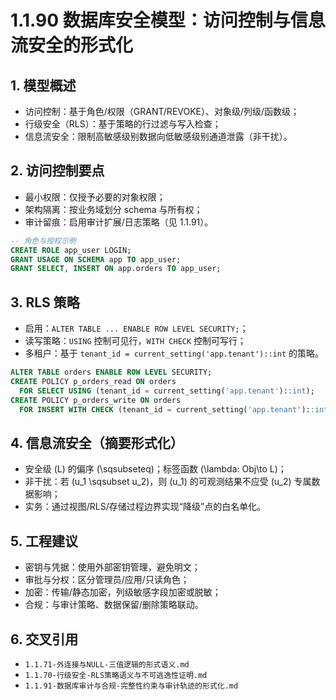﻿# 1.1.90 数据库安全模型：访问控制与信息流安全的形式化

## 1. 模型概述

- 访问控制：基于角色/权限（GRANT/REVOKE）、对象级/列级/函数级；
- 行级安全（RLS）：基于策略的行过滤与写入检查；
- 信息流安全：限制高敏感级别数据向低敏感级别通道泄露（非干扰）。

## 2. 访问控制要点

- 最小权限：仅授予必要的对象权限；
- 架构隔离：按业务域划分 schema 与所有权；
- 审计留痕：启用审计扩展/日志策略（见 1.1.91）。

```sql
-- 角色与授权示例
CREATE ROLE app_user LOGIN;
GRANT USAGE ON SCHEMA app TO app_user;
GRANT SELECT, INSERT ON app.orders TO app_user;
```

## 3. RLS 策略

- 启用：`ALTER TABLE ... ENABLE ROW LEVEL SECURITY;`；
- 读写策略：`USING` 控制可见行，`WITH CHECK` 控制可写行；
- 多租户：基于 `tenant_id = current_setting('app.tenant')::int` 的策略。

```sql
ALTER TABLE orders ENABLE ROW LEVEL SECURITY;
CREATE POLICY p_orders_read ON orders 
  FOR SELECT USING (tenant_id = current_setting('app.tenant')::int);
CREATE POLICY p_orders_write ON orders 
  FOR INSERT WITH CHECK (tenant_id = current_setting('app.tenant')::int);
```

## 4. 信息流安全（摘要形式化）

- 安全级 \(L\) 的偏序 \(\sqsubseteq\)；标签函数 \(\lambda: Obj\to L\)；
- 非干扰：若 \(u_1 \sqsubset u_2\)，则 \(u_1\) 的可观测结果不应受 \(u_2\) 专属数据影响；
- 实务：通过视图/RLS/存储过程边界实现“降级”点的白名单化。

## 5. 工程建议

- 密钥与凭据：使用外部密钥管理，避免明文；
- 审批与分权：区分管理员/应用/只读角色；
- 加密：传输/静态加密，列级敏感字段加密或脱敏；
- 合规：与审计策略、数据保留/删除策略联动。

## 6. 交叉引用

- `1.1.71-外连接与NULL-三值逻辑的形式语义.md`
- `1.1.70-行级安全-RLS策略语义与不可逃逸性证明.md`
- `1.1.91-数据库审计与合规-完整性约束与审计轨迹的形式化.md`
